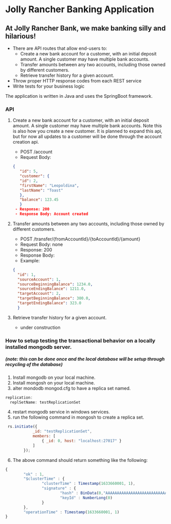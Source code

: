# Jolly Rancher Banking Application
## At Jolly Rancher Bank, we make banking silly and hilarious!
- There are API routes that allow end-users to:
    - Create a new bank account for a customer, with an initial deposit amount. A
      single customer may have multiple bank accounts.
    - Transfer amounts between any two accounts, including those owned by
      different customers.
    - Retrieve transfer history for a given account.
- Throw proper HTTP response codes from each REST service
- Write tests for your business logic

The application is written in Java and uses the SpringBoot framework.

### API
1. Create a new bank account for a customer, with an initial deposit amount. A
      single customer may have multiple bank accounts.  Note this is also how you create a new customer.
        It is planned to expand this api, but for now all updates to a customer 
        will be done through the account creation api.
    - POST /account
    - Request Body: 
   ```json
   {
      "id": 5,
      "customer": {
      "id": 2,
      "firstName": "Leopoldina",
      "lastName": "Toast"
      },
      "balance": 123.45
      }
    - Response: 200
    - Response Body: Account created
2. Transfer amounts between any two accounts, including those owned by
      different customers.
   - POST /transfer/{fromAccountId}/{toAccountId}/{amount}
   - Request Body: none
   - Response: 200
   - Response Body: 
   - Example:
   ```json
   {
     "id": 1,
     "sourceAccount": 1,
     "sourceBeginningBalance": 1234.0,
     "sourceEndingBalance": 1211.0,
     "targetAccount": 2,
     "targetBeginningBalance": 300.0,
     "targetEndingBalance": 323.0
     }
3. Retrieve transfer history for a given account.
   
    - under construction




### How to setup testing the transactional behavior on a locally installed mongodb server.
##### (note:  this can be done once and the local database will be setup through recycling of the database) 
1. Install mongodb on your local machine.
2. Install mongosh on your local machine.
3. alter mondodb mongod.cfg to have a replica set named.
```javascript
replication:
  replSetName: testReplicationSet
```
4. restart mongodb service in windows services.
5. run the following command in mongosh to create a replica set.
```javascript
 rs.initiate({ 
            _id: "testReplicationSet", 
            members: [ 
                { _id: 0, host: "localhost:27017" } 
            ] 
        }); 
```
6. The above command should return something like the following:
```javascript
{
        "ok" : 1,
        "$clusterTime" : {
                "clusterTime" : Timestamp(1633660001, 1),
                "signature" : {
                        "hash" : BinData(0,"AAAAAAAAAAAAAAAAAAAAAAAAAAA="),
                        "keyId" : NumberLong(0)
                }
        },
        "operationTime" : Timestamp(1633660001, 1)
}
```